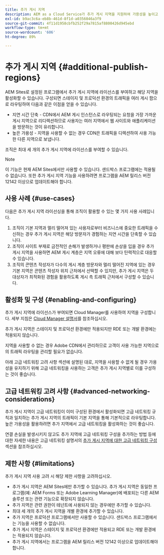 ```yaml
---
title: 추가 게시 지역
description: AEM as a Cloud Service가 추가 게시 지역을 지원하여 가용성을 높이고 지연 시간을 줄이는 방법에 대해 알아봅니다.
exl-id: b9ac3c6a-eb8b-461d-8f1d-a0356046a3f9
source-git-commit: 4f11d1958cbfb252f29a7815af8800426d945ebd
workflow-type: tm+mt
source-wordcount: '606'
ht-degree: 89%

---
```


# 추가 게시 지역 {#additional-publish-regions}

AEM Sites로 설정된 프로그램에서 추가 게시 지역에 라이선스를 부여하고 해당 지역을 활성화할 수 있습니다. 구성되면 스테이지 및 프로덕션 환경의 트래픽을 여러 게시 팜으로 라우팅하여 다음과 같은 이점을 얻을 수 있습니다.

* 지연 시간 단축 - CDN에서 AEM 게시 인스턴스로 라우팅되는 요청을 가장 가까운 게시 지역으로 리디렉션하므로 사용자는 여러 지역에서 웹 사이트와 애플리케이션을 방문하는 것이 유리합니다.
* 높은 가용성 - 지역을 사용할 수 없는 경우 CDN은 트래픽을 디렉션하여 사용 가능한 다른 지역으로 보냅니다.

조직은 최대 세 개의 추가 게시 지역에 라이선스를 부여할 수 있습니다.

>[!NOTE]
>
>이 기능은 현재 AEM Sites에서만 사용할 수 있습니다. 샌드박스 프로그램에는 적용될 수 없습니다. 또한 추가 게시 지역 기능을 사용하려면 프로그램을 AEM 릴리스 버전 12142 이상으로 업데이트해야 합니다.

## 사용 사례 {#use-cases}

다음은 추가 게시 지역 라이선싱을 통해 조직이 활용할 수 있는 몇 가지 사용 사례입니다.

1. 조직이 기본 지역과 멀리 떨어져 있는 사용자로부터 비즈니스에 중요한 트래픽을 수신하는 경우 추가 게시 지역은 해당 방문자가 경험하는 지연 시간을 단축할 수 있습니다.
1. 조직이 사이트 부재로 금전적인 손해가 발생하거나 평판에 손상을 입을 경우 추가 게시 지역을 사용하면 AEM 게시 계층은 지역 오류에 대해 보다 탄력적으로 대응할 수 있습니다.
1. 조직의 콘텐츠 작성자가 다수의 게시 계층 방문자와 멀리 떨어진 지역에 있는 경우 기본 지역은 콘텐츠 작성자 위치 근처에서 선택할 수 있지만, 추가 게시 지역은 두 대상자가 최적화된 경험을 활용하도록 게시 측 트래픽 근처에서 구성할 수 있습니다.

## 활성화 및 구성 {#enabling-and-configuring}

추가 게시 지역에 라이선스가 부여되면 Cloud Manager를 사용하여 지역을 구성합니다. 세부 지침은 [Cloud Manager 설명서](/help/implementing/cloud-manager/manage-environments.md#multiple-regions)를 참조하십시오.

추가 게시 지역은 스테이지 및 프로덕션 환경에만 적용되지만 RDE 또는 개발 환경에는 적용되지 않습니다.

지역을 사용할 수 없는 경우 Adobe CDN에서 관리하므로 고객이 사용 가능한 지역으로의 트래픽 라우팅을 관리할 필요가 없습니다.

아래 고급 네트워킹 고려 사항 섹션에 설명된 대로, 지역을 사용할 수 없게 될 경우 가용성을 유지하기 위해 고급 네트워킹을 사용하는 고객은 추가 게시 지역별로 이를 구성하는 것이 좋습니다.


## 고급 네트워킹 고려 사항 {#advanced-networking-considerations}

추가 게시 지역이 고급 네트워킹이 이미 구성된 환경에서 활성화되면 고급 네트워킹 규칙과 일치하는 추가 게시 지역의 트래픽이 기본 지역을 통해 기본적으로 라우팅합니다. 높은 가용성을 활용하려면 추가 지역에서 고급 네트워킹을 활성화하는 것이 좋습니다.

연결 손실을 발생시키지 않고도 추가 지역에 고급 네트워킹 구성을 추가하는 방법 등에 대한 자세한 내용은 고급 네트워킹 설명서의 [추가 게시 지역에 대한 고급 네트워킹 구성](/help/security/configuring-advanced-networking.md#advanced-networking-configuration-for-additional-publish-regions) 섹션을 참조하십시오.

## 제한 사항 {#limitations}

추가 게시 지역 사용 고려 시 해당 제한 사항을 고려하십시오.

* 추가 게시 지역은 AEM Sites에만 추가할 수 있습니다. 추가 게시 지역은 동일한 프로그램(예: AEM Forms 또는 Adobe Learning Manager)에 배포되는 다른 AEM 솔루션 또는 관련 기능으로 확장되지 않습니다.
* 추가 지역은 관련 권한이 테넌트에 사용되지 않는 경우에만 추가할 수 있습니다.
* 최대 세 개의 추가 게시 지역을 개별 환경에 추가할 수 있습니다.
* 추가 지역은 프로덕션 프로그램에서만 사용할 수 있습니다. 샌드박스 프로그램에서는 기능을 사용할 수 없습니다.
* 추가 게시 지역은 스테이지 및 프로덕션 환경에만 적용되고 RDE 또는 개발 환경에는 적용되지 않습니다.
* 추가 게시 지역에서는 프로그램을 AEM 릴리스 버전 12142 이상으로 업데이트해야 합니다.
